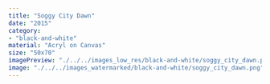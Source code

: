 ```yaml
---
title: "Soggy City Dawn"
date: "2015"
category: 
- "black-and-white"
material: "Acryl on Canvas"
size: "50x70"
imagePreview: "./../../images_low_res/black-and-white/soggy_city_dawn.png"
image: "./../../images_watermarked/black-and-white/soggy_city_dawn.png"
---
```

